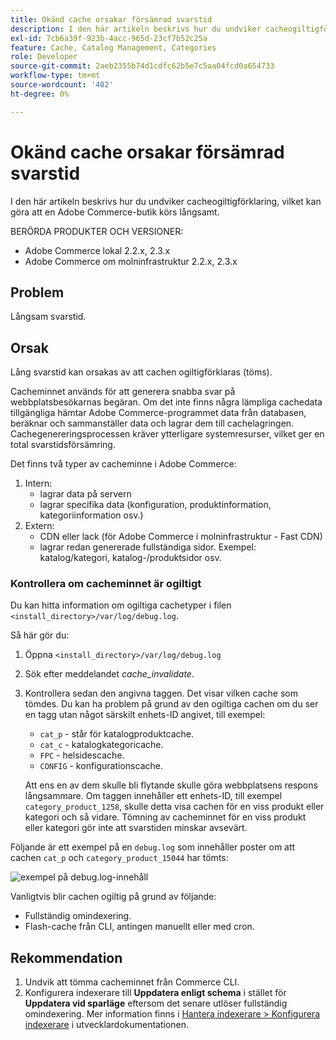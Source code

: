```yaml
---
title: Okänd cache orsakar försämrad svarstid
description: I den här artikeln beskrivs hur du undviker cacheogiltigförklaring, vilket kan göra att en Adobe Commerce-butik körs långsamt.
exl-id: 7cb6a39f-923b-4acc-965d-23cf7b52c25a
feature: Cache, Catalog Management, Categories
role: Developer
source-git-commit: 2aeb2355b74d1cdfc62b5e7c5aa04fcd0a654733
workflow-type: tm+mt
source-wordcount: '402'
ht-degree: 0%

---
```


# Okänd cache orsakar försämrad svarstid

I den här artikeln beskrivs hur du undviker cacheogiltigförklaring, vilket kan göra att en Adobe Commerce-butik körs långsamt.

BERÖRDA PRODUKTER OCH VERSIONER:

* Adobe Commerce lokal 2.2.x, 2.3.x
* Adobe Commerce om molninfrastruktur 2.2.x, 2.3.x

## Problem

Långsam svarstid.

## Orsak

Lång svarstid kan orsakas av att cachen ogiltigförklaras (töms).

Cacheminnet används för att generera snabba svar på webbplatsbesökarnas begäran. Om det inte finns några lämpliga cachedata tillgängliga hämtar Adobe Commerce-programmet data från databasen, beräknar och sammanställer data och lagrar dem till cachelagringen. Cachegenereringsprocessen kräver ytterligare systemresurser, vilket ger en total svarstidsförsämring.

Det finns två typer av cacheminne i Adobe Commerce:

1. Intern:
   * lagrar data på servern
   * lagrar specifika data (konfiguration, produktinformation, kategoriinformation osv.)
1. Extern:
   * CDN eller lack (för Adobe Commerce i molninfrastruktur - Fast CDN)
   * lagrar redan genererade fullständiga sidor. Exempel: katalog/kategori, katalog-/produktsidor osv.

### Kontrollera om cacheminnet är ogiltigt

Du kan hitta information om ogiltiga cachetyper i filen `<install_directory>/var/log/debug.log`.

Så här gör du:

1. Öppna `<install_directory>/var/log/debug.log`
1. Sök efter meddelandet *cache\_invalidate*.
1. Kontrollera sedan den angivna taggen. Det visar vilken cache som tömdes. Du kan ha problem på grund av den ogiltiga cachen om du ser en tagg utan något särskilt enhets-ID angivet, till exempel:
   * `cat_p` - står för katalogproduktcache.
   * `cat_c` - katalogkategoricache.
   * `FPC` - helsidescache.
   * `CONFIG` - konfigurationscache.

   Att ens en av dem skulle bli flytande skulle göra webbplatsens respons långsammare. Om taggen innehåller ett enhets-ID, till exempel `category_product_1258`, skulle detta visa cachen för en viss produkt eller kategori och så vidare. Tömning av cacheminnet för en viss produkt eller kategori gör inte att svarstiden minskar avsevärt.

Följande är ett exempel på en `debug.log` som innehåller poster om att cachen `cat_p` och `category_product_15044` har tömts:

![exempel på debug.log-innehåll](assets/debug_log_sample.png)

Vanligtvis blir cachen ogiltig på grund av följande:

* Fullständig omindexering.
* Flash-cache från CLI, antingen manuellt eller med cron.

## Rekommendation

1. Undvik att tömma cacheminnet från Commerce CLI.
1. Konfigurera indexerare till **Uppdatera enligt schema** i stället för **Uppdatera vid sparläge** eftersom det senare utlöser fullständig omindexering. Mer information finns i [Hantera indexerare > Konfigurera indexerare](https://experienceleague.adobe.com/en/docs/commerce-operations/configuration-guide/cli/manage-indexers#configure-indexers) i utvecklardokumentationen.
